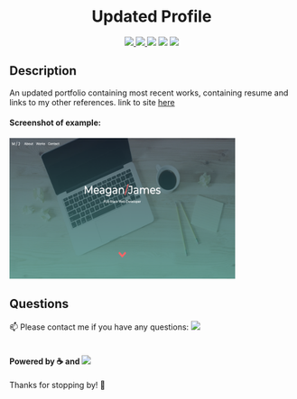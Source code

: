 <h1 align="center">Updated Profile</h1>
<p align="center">
    <a href="https://www.linkedin.com/in/meagan-james-502b78191/">
        <img src="https://img.shields.io/badge/LinkedIn-0077B5?style=for-the-badge&logo=linkedin&logoColor=white" />
    </a>
    <a href="https://github.com/merikettapearl212">
        <img src="https://img.shields.io/badge/Follow-100000?style=for-the-badge&logo=github&logoColor=white" />
    </a>
   <img src="https://img.shields.io/github/repo-size/merikettapearl212/portfolio2-Dev-Mjames?style=for-the-badge" />
  <img src="https://img.shields.io/badge/HTML-239120?style=for-the-badge&logo=html5&logoColor=white" />
  <img src="https://img.shields.io/badge/CSS-239120?&style=for-the-badge&logo=css3&logoColor=white"/>
  
</p>

## Description
An updated portfolio containing most recent works, containing resume and links to my other references.
link to site <a href="https://merikettapearl212.github.io/portfolio2-Dev-Mjames/">here</a>


#### Screenshot of example:
<img src="Assets/images/Screen-shotportfolio.png" width="400" height="250">



## Questions
:mailbox: Please contact me if you have any questions:
 [<img src="https://img.shields.io/badge/Gmail-D14836?style=for-the-badge&logo=gmail&logoColor=white" />](mailto:merikettapearl212@gmail.com)
 <br>
 </br>
 

#### Powered by :coffee: and <img src="https://img.shields.io/badge/Spotify-1ED760?&style=for-the-badge&logo=spotify&logoColor=white"/> 

Thanks for stopping by! :vulcan_salute: